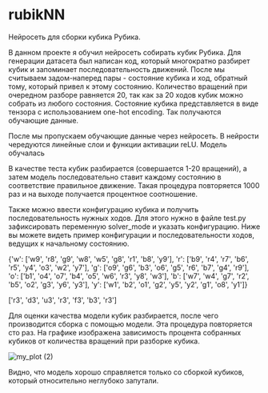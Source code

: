 # rubikNN
Нейросеть для сборки кубика Рубика.

В данном проекте я обучил нейросеть собирать кубик Рубика. Для генерации датасета был написан код, который многократно разбирет кубик и запоминает последовательность движений.
После мы считываем задом-наперед пары - состояние кубика и ход, обратный тому, который привел к этому состоянию. Количество вращений при очередном разборе равняется 20, так как за 20 ходов кубик можно собрать из любого состояния. Состояние кубика представляется в виде тензора с использованием one-hot encoding. Так получаются обучающие данные.

После мы пропускаем обучающие данные через нейросеть. В нейрости чередуются линейные слои и функции активации reLU. Модель обучалась 

В качестве теста кубик разбирается (совершается 1-20 вращений), а затем модель последовательно ставит каждому состоянию в соответствие правильное движение. Такая процедура повторяется 1000 раз и на выходе получается процентное соотношение. 

Также можно ввести конфигурацию кубика и получить последовательность нужных ходов. Для этого нужно в файле test.py зафиксировать переменную solver_mode и указать конфигурацию.
Ниже вы можете видеть пример конфигурации и последовательности ходов, ведущих к начальному состоянию.

{'w': ['w9', 'r8', 'g9', 'w8', 'w5', 'g8', 'r1', 'b8', 'y9'], 'r': ['b9', 'r4', 'r7', 'b6', 'r5', 'y4', 'o3', 'w2', 'y7'], 'g': ['o9', 'g6', 'b3', 'o6', 'g5', 'r6', 'b7', 'g4', 'r9'], 'o': ['b1', 'o4', 'o7', 'b4', 'o5', 'w6', 'r3', 'y8', 'w3'], 'b': ['w7', 'w4', 'g7', 'r2', 'b5', 'o2', 'g3', 'y6', 'y3'], 'y': ['w1', 'b2', 'o1', 'g2', 'y5', 'y2', 'g1', 'o8', 'y1']}

['r3', 'd3', 'u3', 'r3', 'f3', 'b3', 'r3']

Для оценки качества модели кубик разбирается, после чего производится сборка с помощью модели. Эта процедура повторяется сто раз. На графике изображена зависимость процента собранных кубиков от количества вращений при разборке кубика. 

![my_plot (2)](https://github.com/user-attachments/assets/8a8d649a-1594-4608-84ea-4485d79a9852)

Видно, что модель хорошо справляется только со сборкой кубиков, который относительно неглубоко запутали. 













